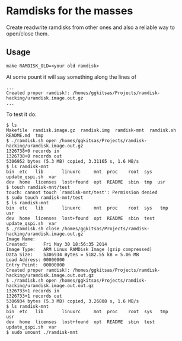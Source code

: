 # Ramdisks for the masses

Create readwrite ramdisks from other ones and also a reliable way to
open/close them.

## Usage

	make RAMDISK_OLD=<your old ramdisk>

At some pount it will say something along the lines of

	...
	Created proper ramdisk!: /homes/ggkitsas/Projects/ramdisk-hacking/uramdisk.image.out.gz
	...

To test it do:

	$ ls
	Makefile  ramdisk.image.gz  ramdisk.img  ramdisk-mnt  ramdisk.sh  README.md  tmp
	$ ./ramdisk.sh open /homes/ggkitsas/Projects/ramdisk-hacking/uramdisk.image.out.gz
	1326738+0 records in
	1326738+0 records out
	5306952 bytes (5.3 MB) copied, 3.31165 s, 1.6 MB/s
	$ ls ramdisk-mnt
	bin  etc   lib       linuxrc     mnt  proc    root  sys  update_qspi.sh  var
	dev  home  licenses  lost+found  opt  README  sbin  tmp  usr
	$ touch ramdisk-mnt/test
	touch: cannot touch `ramdisk-mnt/test': Permission denied
	$ sudo touch ramdisk-mnt/test
	$ ls ramdisk-mnt
	bin  etc   lib       linuxrc     mnt  proc    root  sys   tmp             usr
	dev  home  licenses  lost+found  opt  README  sbin  test  update_qspi.sh  var
	$ ./ramdisk.sh close /homes/ggkitsas/Projects/ramdisk-hacking/uramdisk.image.out.gz
	Image Name:
	Created:      Fri May 30 18:56:35 2014
	Image Type:   ARM Linux RAMDisk Image (gzip compressed)
	Data Size:    5306934 Bytes = 5182.55 kB = 5.06 MB
	Load Address: 00000000
	Entry Point:  00000000
	Created proper ramdisk!: /homes/ggkitsas/Projects/ramdisk-hacking/uramdisk.image.out.out.gz
	$ ./ramdisk.sh open /homes/ggkitsas/Projects/ramdisk-hacking/uramdisk.image.out.out.gz
	1326733+1 records in
	1326733+1 records out
	5306934 bytes (5.3 MB) copied, 3.26808 s, 1.6 MB/s
	$ ls ramdisk-mnt
	bin  etc   lib       linuxrc     mnt  proc    root  sys   tmp             usr
	dev  home  licenses  lost+found  opt  README  sbin  test  update_qspi.sh  var
	$ sudo umount ./ramdisk-mnt
